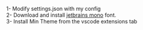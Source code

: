 1- Modify settings.json with my config <br>
2- Download and install <a href="https://www.jetbrains.com/lp/mono/">jetbrains mono</a> font. <br>
3- Install Min Theme from the vscode extensions tab<br>

